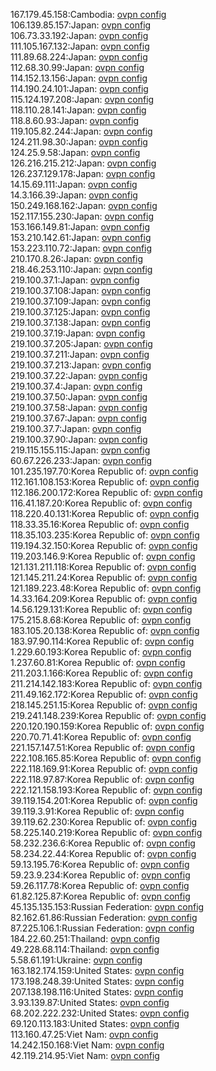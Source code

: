 167.179.45.158:Cambodia: [ovpn config](vpn/167_179_45_158.ovpn)  
106.139.85.157:Japan: [ovpn config](vpn/106_139_85_157.ovpn)  
106.73.33.192:Japan: [ovpn config](vpn/106_73_33_192.ovpn)  
111.105.167.132:Japan: [ovpn config](vpn/111_105_167_132.ovpn)  
111.89.68.224:Japan: [ovpn config](vpn/111_89_68_224.ovpn)  
112.68.30.99:Japan: [ovpn config](vpn/112_68_30_99.ovpn)  
114.152.13.156:Japan: [ovpn config](vpn/114_152_13_156.ovpn)  
114.190.24.101:Japan: [ovpn config](vpn/114_190_24_101.ovpn)  
115.124.197.208:Japan: [ovpn config](vpn/115_124_197_208.ovpn)  
118.110.28.141:Japan: [ovpn config](vpn/118_110_28_141.ovpn)  
118.8.60.93:Japan: [ovpn config](vpn/118_8_60_93.ovpn)  
119.105.82.244:Japan: [ovpn config](vpn/119_105_82_244.ovpn)  
124.211.98.30:Japan: [ovpn config](vpn/124_211_98_30.ovpn)  
124.25.9.58:Japan: [ovpn config](vpn/124_25_9_58.ovpn)  
126.216.215.212:Japan: [ovpn config](vpn/126_216_215_212.ovpn)  
126.237.129.178:Japan: [ovpn config](vpn/126_237_129_178.ovpn)  
14.15.69.111:Japan: [ovpn config](vpn/14_15_69_111.ovpn)  
14.3.166.39:Japan: [ovpn config](vpn/14_3_166_39.ovpn)  
150.249.168.162:Japan: [ovpn config](vpn/150_249_168_162.ovpn)  
152.117.155.230:Japan: [ovpn config](vpn/152_117_155_230.ovpn)  
153.166.149.81:Japan: [ovpn config](vpn/153_166_149_81.ovpn)  
153.210.142.61:Japan: [ovpn config](vpn/153_210_142_61.ovpn)  
153.223.110.72:Japan: [ovpn config](vpn/153_223_110_72.ovpn)  
210.170.8.26:Japan: [ovpn config](vpn/210_170_8_26.ovpn)  
218.46.253.110:Japan: [ovpn config](vpn/218_46_253_110.ovpn)  
219.100.37.1:Japan: [ovpn config](vpn/219_100_37_1.ovpn)  
219.100.37.108:Japan: [ovpn config](vpn/219_100_37_108.ovpn)  
219.100.37.109:Japan: [ovpn config](vpn/219_100_37_109.ovpn)  
219.100.37.125:Japan: [ovpn config](vpn/219_100_37_125.ovpn)  
219.100.37.138:Japan: [ovpn config](vpn/219_100_37_138.ovpn)  
219.100.37.19:Japan: [ovpn config](vpn/219_100_37_19.ovpn)  
219.100.37.205:Japan: [ovpn config](vpn/219_100_37_205.ovpn)  
219.100.37.211:Japan: [ovpn config](vpn/219_100_37_211.ovpn)  
219.100.37.213:Japan: [ovpn config](vpn/219_100_37_213.ovpn)  
219.100.37.22:Japan: [ovpn config](vpn/219_100_37_22.ovpn)  
219.100.37.4:Japan: [ovpn config](vpn/219_100_37_4.ovpn)  
219.100.37.50:Japan: [ovpn config](vpn/219_100_37_50.ovpn)  
219.100.37.58:Japan: [ovpn config](vpn/219_100_37_58.ovpn)  
219.100.37.67:Japan: [ovpn config](vpn/219_100_37_67.ovpn)  
219.100.37.7:Japan: [ovpn config](vpn/219_100_37_7.ovpn)  
219.100.37.90:Japan: [ovpn config](vpn/219_100_37_90.ovpn)  
219.115.155.115:Japan: [ovpn config](vpn/219_115_155_115.ovpn)  
60.67.226.233:Japan: [ovpn config](vpn/60_67_226_233.ovpn)  
101.235.197.70:Korea Republic of: [ovpn config](vpn/101_235_197_70.ovpn)  
112.161.108.153:Korea Republic of: [ovpn config](vpn/112_161_108_153.ovpn)  
112.186.200.172:Korea Republic of: [ovpn config](vpn/112_186_200_172.ovpn)  
116.41.187.20:Korea Republic of: [ovpn config](vpn/116_41_187_20.ovpn)  
118.220.40.131:Korea Republic of: [ovpn config](vpn/118_220_40_131.ovpn)  
118.33.35.16:Korea Republic of: [ovpn config](vpn/118_33_35_16.ovpn)  
118.35.103.235:Korea Republic of: [ovpn config](vpn/118_35_103_235.ovpn)  
119.194.32.150:Korea Republic of: [ovpn config](vpn/119_194_32_150.ovpn)  
119.203.146.9:Korea Republic of: [ovpn config](vpn/119_203_146_9.ovpn)  
121.131.211.118:Korea Republic of: [ovpn config](vpn/121_131_211_118.ovpn)  
121.145.211.24:Korea Republic of: [ovpn config](vpn/121_145_211_24.ovpn)  
121.189.223.48:Korea Republic of: [ovpn config](vpn/121_189_223_48.ovpn)  
14.33.164.209:Korea Republic of: [ovpn config](vpn/14_33_164_209.ovpn)  
14.56.129.131:Korea Republic of: [ovpn config](vpn/14_56_129_131.ovpn)  
175.215.8.68:Korea Republic of: [ovpn config](vpn/175_215_8_68.ovpn)  
183.105.20.138:Korea Republic of: [ovpn config](vpn/183_105_20_138.ovpn)  
183.97.90.114:Korea Republic of: [ovpn config](vpn/183_97_90_114.ovpn)  
1.229.60.193:Korea Republic of: [ovpn config](vpn/1_229_60_193.ovpn)  
1.237.60.81:Korea Republic of: [ovpn config](vpn/1_237_60_81.ovpn)  
211.203.1.166:Korea Republic of: [ovpn config](vpn/211_203_1_166.ovpn)  
211.214.142.183:Korea Republic of: [ovpn config](vpn/211_214_142_183.ovpn)  
211.49.162.172:Korea Republic of: [ovpn config](vpn/211_49_162_172.ovpn)  
218.145.251.15:Korea Republic of: [ovpn config](vpn/218_145_251_15.ovpn)  
219.241.148.239:Korea Republic of: [ovpn config](vpn/219_241_148_239.ovpn)  
220.120.190.159:Korea Republic of: [ovpn config](vpn/220_120_190_159.ovpn)  
220.70.71.41:Korea Republic of: [ovpn config](vpn/220_70_71_41.ovpn)  
221.157.147.51:Korea Republic of: [ovpn config](vpn/221_157_147_51.ovpn)  
222.108.165.85:Korea Republic of: [ovpn config](vpn/222_108_165_85.ovpn)  
222.118.169.91:Korea Republic of: [ovpn config](vpn/222_118_169_91.ovpn)  
222.118.97.87:Korea Republic of: [ovpn config](vpn/222_118_97_87.ovpn)  
222.121.158.193:Korea Republic of: [ovpn config](vpn/222_121_158_193.ovpn)  
39.119.154.201:Korea Republic of: [ovpn config](vpn/39_119_154_201.ovpn)  
39.119.3.91:Korea Republic of: [ovpn config](vpn/39_119_3_91.ovpn)  
39.119.62.230:Korea Republic of: [ovpn config](vpn/39_119_62_230.ovpn)  
58.225.140.219:Korea Republic of: [ovpn config](vpn/58_225_140_219.ovpn)  
58.232.236.6:Korea Republic of: [ovpn config](vpn/58_232_236_6.ovpn)  
58.234.22.44:Korea Republic of: [ovpn config](vpn/58_234_22_44.ovpn)  
59.13.195.76:Korea Republic of: [ovpn config](vpn/59_13_195_76.ovpn)  
59.23.9.234:Korea Republic of: [ovpn config](vpn/59_23_9_234.ovpn)  
59.26.117.78:Korea Republic of: [ovpn config](vpn/59_26_117_78.ovpn)  
61.82.125.87:Korea Republic of: [ovpn config](vpn/61_82_125_87.ovpn)  
45.135.135.153:Russian Federation: [ovpn config](vpn/45_135_135_153.ovpn)  
82.162.61.86:Russian Federation: [ovpn config](vpn/82_162_61_86.ovpn)  
87.225.106.1:Russian Federation: [ovpn config](vpn/87_225_106_1.ovpn)  
184.22.60.251:Thailand: [ovpn config](vpn/184_22_60_251.ovpn)  
49.228.68.114:Thailand: [ovpn config](vpn/49_228_68_114.ovpn)  
5.58.61.191:Ukraine: [ovpn config](vpn/5_58_61_191.ovpn)  
163.182.174.159:United States: [ovpn config](vpn/163_182_174_159.ovpn)  
173.198.248.39:United States: [ovpn config](vpn/173_198_248_39.ovpn)  
207.138.198.116:United States: [ovpn config](vpn/207_138_198_116.ovpn)  
3.93.139.87:United States: [ovpn config](vpn/3_93_139_87.ovpn)  
68.202.222.232:United States: [ovpn config](vpn/68_202_222_232.ovpn)  
69.120.113.183:United States: [ovpn config](vpn/69_120_113_183.ovpn)  
113.160.47.25:Viet Nam: [ovpn config](vpn/113_160_47_25.ovpn)  
14.242.150.168:Viet Nam: [ovpn config](vpn/14_242_150_168.ovpn)  
42.119.214.95:Viet Nam: [ovpn config](vpn/42_119_214_95.ovpn)  
